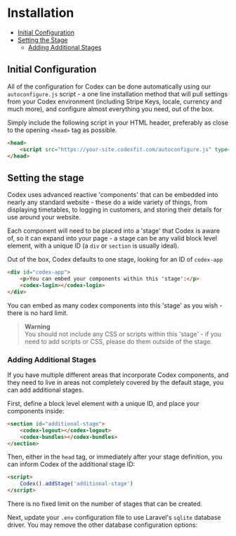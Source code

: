 # Installation

- [Initial Configuration](#initial-configuration)
- [Setting the Stage](#setting-the-stage)
    - [Adding Additional Stages](#adding-additional-stages)


<a name="initial-configuration"></a>
## Initial Configuration

All of the configuration for Codex can be done automatically using our `autoconfigure.js` script - a one line installation method that will pull settings from your Codex environment (including Stripe Keys, locale, currency and much more), and configure almost everything you need, out of the box.

Simply include the following script in your HTML header, preferably as close to the opening `<head>` tag as possible.

```html
<head>
    <script src="https://your-site.codexfit.com/autoconfigure.js" type="text/javaScript"></script>
</head>
```


<a name="setting-the-stage"></a>
## Setting the stage

Codex uses advanced reactive 'components' that can be embedded into nearly any standard website - these do a wide variety of things, from displaying timetables, to logging in customers, and storing their details for use around your website.

Each component will need to be placed into a 'stage' that Codex is aware of, so it can expand into your page - a stage can be any valid block level element, with a unique ID (a `div` or `section` is usually ideal).

Out of the box, Codex defaults to one stage, looking for an ID of `codex-app` 

```html
<div id="codex-app">
    <p>You can embed your components within this 'stage':</p>
    <codex-login></codex-login>
</div>
```

You can embed as many codex components into this 'stage' as you wish - there is no hard limit.

> **Warning**  
> You should not include any CSS or scripts within this 'stage' - if you need to add scripts or CSS, please do them outside of the stage.


<a name="adding-additional-stages"></a>
### Adding Additional Stages

If you have multiple different areas that incorporate Codex components, and they need to live in areas not completely covered by the default stage, you can add additional stages.

First, define a block level element with a unique ID, and place your components inside:

```html
<section id="additional-stage">
    <codex-logout></codex-logout>
    <codex-bundles></codex-bundles>
</section>
```

Then, either in the `head` tag, or immediately after your stage definition, you can inform Codex of the additional stage ID:

```html
<script>
    Codex().addStage('additional-stage')
</script>
```

There is no fixed limit on the number of stages that can be created.


Next, update your `.env` configuration file to use Laravel's `sqlite` database driver. You may remove the other database configuration options:
